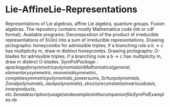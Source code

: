 # Lie-AffineLie-Representations
Representations of Lie algebras, affine Lie algebra, quantum groups. Fusion algebras.
The repository contains mostly Mathematica code (nb or cdf format).
Available programs:
Decomposition of the product of irreducible representations of SU(n) into a sum of irreducible representations.
Drawing pictographs: honeycombs for admissible triples; if a branching rule a b -> c has multiplicity m, draw m distinct honeycombs.
Drawing pictographs: O-blades for admissible triples; if a branching rule a b -> c has multiplicity m, draw m distinct O-blades.
SymPol$Package: a package for symmetric polynomials in Mathematica (general, elementary symmetric, monomial symmetric, complete symmetric polynomials,power sums, Schur polynomials, Zonal polynomials, Jack polynomials), structure constants in various basis, inner products, etc. See a description (usage) and examples in the companion file SymPol$Examples.nb
